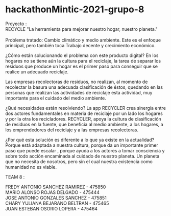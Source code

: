# hackathonMintic-2021-grupo-8
Proyecto :<br>
RECYCLE "La herramienta para mejorar nuestro hogar, nuestro planeta."<br><br>
Problema tratado: 
Cambio climático y medio ambiente. 
Este es el enfoque principal, pero también toca Trabajo decente y crecimiento económico.

¿Cómo están solucionando el problema con este producto digital?
En los hogares no se tiene aún la cultura para el reciclaje, la tarea de separar los residuos que produce un hogar es el primer paso para conseguir que se realice un adecuado  reciclaje.

Las empresas recolectoras de residuos, no realizan,  al momento de recolectar la basura una adecuada clasificación de éstos, quedando en las  personas que realizan las actividades de reciclaje esta actividad,  muy  importante para el cuidado del medio ambiente.

¿Qué necesidades están resolviendo?
La app RECYCLER crea sinergía entre dos actores fundamentales en materia de reciclaje por un lado los hogares y por la otra los recicladores. RECYCLER, apoya la cultura de clasificación de residuos en la fuente, que beneficia al medio ambiente, a los hogares, a los emprendedores del reciclaje y a las empresas recolectoras.

¿Por qué esta solución es diferente a lo que ya existe en la actualidad?
Porque está adaptada a nuestra cultura, porque da un importante primer paso  que puede escalar , porque ayuda a los actores a tomar consciencia y sobre todo acción encaminada al cuidado de nuestro planeta. Un planeta que no necesita de nosotros, pero sin el cual nuestra existencia como humanidad no es viable.

TEAM 8 :

FREDY ANTONIO SANCHEZ RAMIREZ - 475850<br>
MARIO ALONSO ROJAS DELGADO - 475444<br>
JOSE ANTONIO GONZALES SANCHEZ - 475851<br>
CHARY YULIANA BEJARANO BELTRAN - 475465<br>
JUAN ESTEBAN OSORIO LOPERA - 475464<br>



